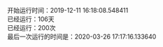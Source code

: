 开始运行时间：2019-12-11 16:18:08.548411  
已经运行：106天  
已经运行：200次  
最后一次运行的时间是：2020-03-26 17:17:16.133640  
